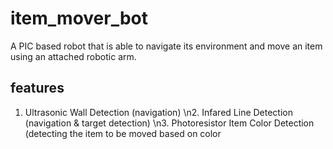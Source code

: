 # item_mover_bot
A PIC based robot that is able to navigate its environment and move an item using an attached robotic arm.

## features
1. Ultrasonic Wall Detection (navigation) \n2. Infared Line Detection (navigation & target detection) \n3. Photoresistor Item Color Detection (detecting the item to be moved based on color
